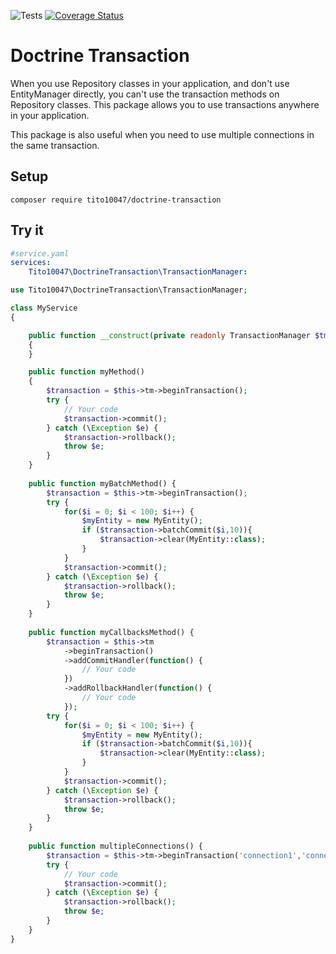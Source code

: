 ![Tests](https://github.com/tito10047/doctrine-transaction/actions/workflows/unit-test.yml/badge.svg)
[![Coverage Status](https://coveralls.io/repos/github/tito10047/doctrine-transaction/badge.svg?branch=main)](https://coveralls.io/github/tito10047/doctrine-transaction?branch=main)

# Doctrine Transaction

When you use Repository classes in your application, and don't use EntityManager directly, 
you can't use the transaction methods on Repository classes. 
This package allows you to use transactions anywhere in your application.

This package is also useful when you need to use multiple connections in the same transaction.

## Setup

```
composer require tito10047/doctrine-transaction
```

## Try it

```yaml
#service.yaml
services:
    Tito10047\DoctrineTransaction\TransactionManager:
```

```php
use Tito10047\DoctrineTransaction\TransactionManager;

class MyService
{

    public function __construct(private readonly TransactionManager $tm)
    {
    }

    public function myMethod()
    {
        $transaction = $this->tm->beginTransaction();
        try {
            // Your code
            $transaction->commit();
        } catch (\Exception $e) {
            $transaction->rollback();
            throw $e;
        }
    }
    
    public function myBatchMethod() {
        $transaction = $this->tm->beginTransaction();
        try {
            for($i = 0; $i < 100; $i++) {
                $myEntity = new MyEntity();
                if ($transaction->batchCommit($i,10)){
                    $transaction->clear(MyEntity::class);
                }
            }
            $transaction->commit();
        } catch (\Exception $e) {
            $transaction->rollback();
            throw $e;
        }    
    }
    
    public function myCallbacksMethod() {
        $transaction = $this->tm
            ->beginTransaction()
            ->addCommitHandler(function() {
                // Your code
            })
            ->addRollbackHandler(function() {
                // Your code
            });
        try {
            for($i = 0; $i < 100; $i++) {
                $myEntity = new MyEntity();
                if ($transaction->batchCommit($i,10)){
                    $transaction->clear(MyEntity::class);
                }
            }
            $transaction->commit();
        } catch (\Exception $e) {
            $transaction->rollback();
            throw $e;
        }
    }
    
    public function multipleConnections() {
        $transaction = $this->tm->beginTransaction('connection1','connection2');
        try {
            // Your code
            $transaction->commit();
        } catch (\Exception $e) {
            $transaction->rollback();
            throw $e;
        }
    }
}

```
